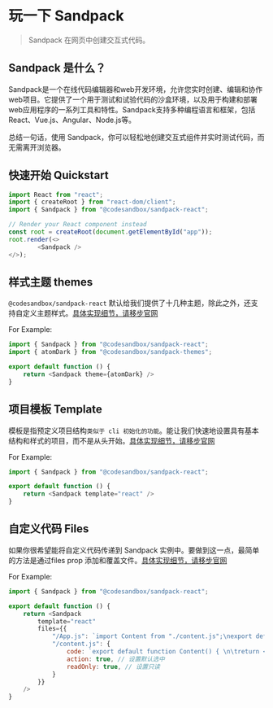 # 玩一下 Sandpack

> Sandpack 在网页中创建交互式代码。

## Sandpack 是什么？

Sandpack是一个在线代码编辑器和web开发环境，允许您实时创建、编辑和协作web项目。它提供了一个用于测试和试验代码的沙盒环境，以及用于构建和部署web应用程序的一系列工具和特性。Sandpack支持多种编程语言和框架，包括React、Vue.js、Angular、Node.js等。

总结一句话，使用 Sandpack，你可以轻松地创建交互式组件并实时测试代码，而无需离开浏览器。

## 快速开始 Quickstart

```js
import React from "react";
import { createRoot } from "react-dom/client";
import { Sandpack } from "@codesandbox/sandpack-react";

// Render your React component instead
const root = createRoot(document.getElementById("app"));
root.render(<>
		<Sandpack />
</>);
```

## 样式主题 themes

`@codesandbox/sandpack-react` 默认给我们提供了十几种主题，除此之外，还支持自定义主题样式。[具体实现细节，请移步官网](https://sandpack.codesandbox.io/docs/getting-started/themes)

For Example:

```js
import { Sandpack } from "@codesandbox/sandpack-react";
import { atomDark } from "@codesandbox/sandpack-themes";

export default function () {
	return <Sandpack theme={atomDark} />
}
```

## 项目模板 Template

模板是指预定义项目结构`类似于 cli 初始化的功能`。能让我们快速地设置具有基本结构和样式的项目，而不是从头开始。[具体实现细节，请移步官网](https://sandpack.codesandbox.io/docs/getting-started/usage)

For Example:

```js
import { Sandpack } from "@codesandbox/sandpack-react";

export default function () {
	return <Sandpack template="react" />
}
```

## 自定义代码 Files

如果你很希望能将自定义代码传递到 Sandpack 实例中。要做到这一点，最简单的方法是通过files prop 添加和覆盖文件。[具体实现细节，请移步官网](https://sandpack.codesandbox.io/docs/getting-started/usage#files)

For Example:

```js
import { Sandpack } from "@codesandbox/sandpack-react";

export default function () {
	return <Sandpack
		template="react"
		files={{
			"/App.js": `import Content from "./content.js";\nexport default function App() { \n\treturn <Content />\n}`,
			"/content.js": {
				code: `export default function Content() { \n\treturn <h1>Hello Sandpack</h1>\n}`,
				action: true, // 设置默认选中
				readOnly: true, // 设置只读
			}
		}}
	/>
}
```


